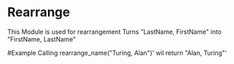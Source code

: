 Rearrange
=================

This Module is used for rearrangement
Turns "LastName, FirstName" into "FirstName, LastName"

#Example
Calling rearrange_name("Turing, Alan")' wil return "Alan, Turing"'

